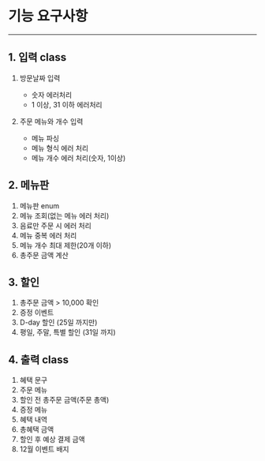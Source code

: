 # 기능 요구사항

---

## 1. 입력 class
1. 방문날짜 입력
   - 숫자 에러처리
   - 1 이상, 31 이하 에러처리
   

2. 주문 메뉴와 개수 입력
   - 메뉴 파싱
   - 메뉴 형식 에러 처리
   - 메뉴 개수 에러 처리(숫자, 1이상)

## 2. 메뉴판
1. 메뉴판 enum
2. 메뉴 조회(없는 메뉴 에러 처리)
3. 음료만 주문 시 에러 처리
4. 메뉴 중복 에러 처리
5. 메뉴 개수 최대 제한(20개 이하)
6. 총주문 금액 계산

## 3. 할인
1. 총주문 금액 > 10,000 확인
1. 증정 이벤트
2. D-day 할인 (25일 까지만)
3. 평일, 주말, 특별 할인 (31일 까지)

## 4. 출력 class
1. 혜택 문구
2. 주문 메뉴
3. 할인 전 총주문 금액(주문 총액)
4. 증정 메뉴
5. 혜택 내역
6. 총혜택 금액
7. 할인 후 예상 결제 금액
8. 12월 이벤트 배지
